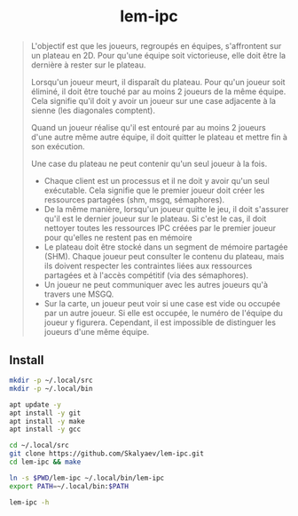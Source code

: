 # <p align="center">lem-ipc</p>

> L'objectif est que les joueurs, regroupés en équipes, s'affrontent sur un plateau en 2D.
> Pour qu'une équipe soit victorieuse, elle doit être la dernière à rester sur le plateau.
>
> Lorsqu'un joueur meurt, il disparaît du plateau.
> Pour qu'un joueur soit éliminé, il doit être touché par au moins 2 joueurs de la même équipe.
> Cela signifie qu'il doit y avoir un joueur sur une case adjacente à la sienne (les diagonales comptent).
>
> Quand un joueur réalise qu'il est entouré par au moins 2 joueurs d'une autre même autre équipe,
> il doit quitter le plateau et mettre fin à son exécution.
>
> Une case du plateau ne peut contenir qu'un seul joueur à la fois.
>
> - Chaque client est un processus et il ne doit y avoir qu'un seul exécutable.
>   Cela signifie que le premier joueur doit créer les ressources partagées (shm, msgq, sémaphores).
> - De la même manière, lorsqu'un joueur quitte le jeu,
>   il doit s'assurer qu'il est le dernier joueur sur le plateau.
>   Si c'est le cas, il doit nettoyer toutes les ressources IPC créées par le premier joueur
>   pour qu'elles ne restent pas en mémoire
> - Le plateau doit être stocké dans un segment de mémoire partagée (SHM).
>   Chaque joueur peut consulter le contenu du plateau,
>   mais ils doivent respecter les contraintes liées aux ressources partagées
>   et à l'accès compétitif (via des sémaphores).
> - Un joueur ne peut communiquer avec les autres joueurs qu'à travers une MSGQ.
> - Sur la carte, un joueur peut voir si une case est vide ou occupée par un autre joueur.
>   Si elle est occupée, le numéro de l'équipe du joueur y figurera.
>   Cependant, il est impossible de distinguer les joueurs d'une même équipe.

## Install

```bash
mkdir -p ~/.local/src
mkdir -p ~/.local/bin

apt update -y
apt install -y git
apt install -y make
apt install -y gcc
```

```bash
cd ~/.local/src
git clone https://github.com/Skalyaev/lem-ipc.git
cd lem-ipc && make

ln -s $PWD/lem-ipc ~/.local/bin/lem-ipc
export PATH=~/.local/bin:$PATH

lem-ipc -h
```
